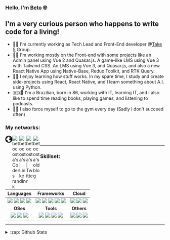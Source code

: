 ### Hello, I'm [Beto](https://betocostadev.github.io/) 🤓

## I'm a very curious person who happens to write code for a living!
- 👨‍💻 I'm currently working as Tech Lead and Front-End developer @[Take 5](https://take5lms.com/) Group.
- 👨‍🏭️ I'm working mostly on the Front-end with some projects like an Admin panel using Vue 2 and Quasar.js. A game-like LMS using Vue 3 with Tailwind CSS. An LMS using Vue 3, and Quasar.js, and also a new React Native App using Native-Base, Redux Toolkit, and RTK Query.
- 👨‍🎓️ I enjoy learning how stuff works. In my spare time, I study and create side-projects using React, React Native, and I learn something about A.I. using Python.
- 🇧🇷👾️ I'm a Brazilian, born in 86, working with IT, learning IT, and I also like to spend time reading books, playing games, and listening to podcasts.
- 🏋‍♂️️ I also force myself to go to the gym every day (Sadly I don't succeed often)

### My networks:
[<img align="left" alt="betocosta's porftolio website" width="22px" src="https://raw.githubusercontent.com/iconic/open-iconic/master/svg/globe.svg" />](https://betocostadev.github.io/)
[<img align="left" alt="betocosta's Coders rank" width="22px" src="https://simpleicons.org/icons/codersrank.svg" />](https://profile.codersrank.io/user/betocostadev)
[<img align="left" alt="betocosta's | LinkedIn" width="22px" src="https://cdn.jsdelivr.net/npm/simple-icons@v3/icons/linkedin.svg" />](https://www.linkedin.com/in/robertomcosta/)
[<img align="left" alt="betocosta's | Twitter" width="22px" src="https://cdn.jsdelivr.net/npm/simple-icons@v3/icons/twitter.svg" />](https://twitter.com/Betifler)
[<img align="left" alt="betocosta's old blog" width="22px" src="https://simpleicons.org/icons/gatsby.svg" />](https://betoblog.netlify.app/)

<br />

---


### Skillset:

| Languages   | Frameworks  | Cloud    |
| :---------: |:-----------:| :-------:|
|![](https://img.shields.io/badge/Code-JavaScript-informational?style=flat&logo=javascript&logoColor=white&color=F7DF1E) ![](https://img.shields.io/static/v1?label=Code&message=Typescript&style=flat&logo=typescript&logoColor=white&color=blue) ![](https://img.shields.io/badge/Code-Stylus-informational?style=flat&logo=stylus&logoColor=white&color=333333) ![](https://img.shields.io/static/v1?label=Code&message=Styled-components&style=flat&logo=styled-components&logoColor=white&color=blue) | ![](https://img.shields.io/badge/Code-VueJS-informational?style=flat&logo=vue.js&logoColor=white&color=4FC08D) ![](https://img.shields.io/static/v1?label=Code&message=ReactJS&style=flat&logo=react&logoColor=white&color=blue) ![](https://img.shields.io/badge/Code-Node.js-informational?style=flat&logo=node.js&logoColor=white&color=339933) ![](https://img.shields.io/static/v1?label=Code&message=Express&style=flat&logo=express&logoColor=white&color=brightgreen) ![](https://img.shields.io/static/v1?label=Code&message=Apollo&style=flat&logo=apollo-graphql&logoColor=white&color=informational) | ![](https://img.shields.io/badge/Cloud-Firebase-informational?style=flat&logo=firebase&logoColor=white&color=FFCA28) ![](https://img.shields.io/badge/Cloud-AWS-informational?style=flat&logo=amazon-aws&logoColor=white&color=232F3E) ![](https://img.shields.io/static/v1?label=Cloud&message=Heroku&style=flat&logo=heroku&logoColor=white&color=blueviolet)
| **OSes**        | **Tools**       | **Others**    |
| ![](https://img.shields.io/static/v1?label=Windows&message=WSL&style=flat&logo=windows-terminal&logoColor=white&color=blue) ![](https://img.shields.io/badge/OS-MacOS-informational?style=flat&logo=apple&logoColor=white&color=999999) ![](https://img.shields.io/badge/OS-Linux-informational?style=flat&logo=linux&logoColor=white&color=FCC624) | ![](https://img.shields.io/badge/Tools-VSCode-informational?style=flat&logo=visual-studio-code&logoColor=white&color=007ACC) ![](https://img.shields.io/badge/Tools-Git-informational?style=flat&logo=git&logoColor=white&color=F05032) ![](https://img.shields.io/badge/Tools-Github-informational?style=flat&logo=github&logoColor=white&color=181717) ![](https://img.shields.io/badge/Shell-Zsh-informational?style=flat&logo=gnu-bash&logoColor=white&color=4EAA25) | ![](https://img.shields.io/static/v1?label=CI/CD&message=Github-Actions&style=flat&logo=github-actions&logoColor=white&color=important) ![](https://img.shields.io/static/v1?label=DB&message=MongoDB&style=flat&logo=mongodb&logoColor=white&color=yellowgreen) ![](https://img.shields.io/static/v1?label=Code&message=GraphQL&style=flat&logo=graphql&logoColor=white&color=blueviolet)

---

<details>
  <summary>:zap: Github Stats</summary>

[![Anurag's GitHub stats](https://github-readme-stats.vercel.app/api?username=betocostadev)](https://github.com/anuraghazra/github-readme-stats)
<br />
[![Top Langs](https://github-readme-stats.avieira.vercel.app/api/top-langs/?username=betocostadev&layout=compact)](https://github.com/anuraghazra/github-readme-stats)
</details>
